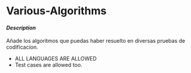 # Various-Algorithms

#### _Description_

Añade los algoritmos que puedas haber resuelto en diversas pruebas de codificacion.

- ALL LANGUAGES ARE ALLOWED
- Test cases are allowed too.